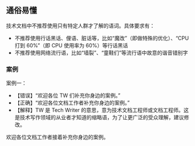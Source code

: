 ## 通俗易懂

技术文档中不推荐使用只有特定人群才了解的语词。具体要求有：

- 不推荐使用行话黑话、俚语、脏话等，比如“魔改”（即做特殊的优化）、“CPU 打到 60%”（即 CPU 使用率为 60%）等行话黑话
- 不推荐使用网络流行语，比如“墙裂”、“童鞋们”等流行语中故意的谐音错别字

### 案例

案例一：

- 【错误】“欢迎各位 TW 们补充你身边的案例。”
- 【正确】“欢迎各位文档工作者补充你身边的案例。”
- 【解释】TW 是 Tech Writer 的意思，意为技术文档工程师或文档工程师。这是技术写作领域的从业者才知道的缩略语，为了让更广泛的受众理解，建议修改。

欢迎各位文档工作者接着补充你身边的案例。

